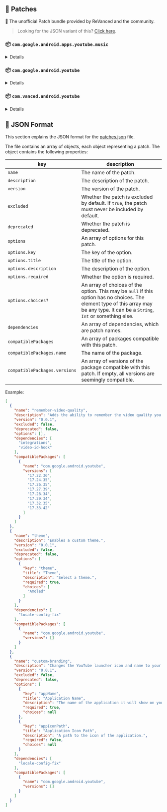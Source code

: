 ## 🧩 Patches

🧩 The unofficial Patch bundle provided by ReVanced and the community.

> Looking for the JSON variant of this? [Click here](patches.json).

### 📦 `com.google.android.apps.youtube.music`
<details>

| 💊 Patch | 📜 Description | 🏹 Target Version |
|:--------:|:--------------:|:-----------------:|
| `minimized-playback-music` | Enables minimized playback on Kids music. | 5.23.50 |
| `custom-music-branding` | Changes the YouTube Music launcher icon to be ReVanced's. | all |
| `tasteBuilder-remover` | Removes the "Tell us which artists you like" card from the home screen. | 5.23.50 |
| `hide-get-premium` | Removes all "Get Premium" evidences from the avatar menu. | 5.23.50 |
| `compact-header` | Hides the music category bar at the top of the homepage. | 5.23.50 |
| `upgrade-button-remover` | Removes the upgrade tab from the pivot bar. | 5.23.50 |
| `background-play` | Enables playing music in the background. | 5.23.50 |
| `music-microg-support` | Allows YouTube Music ReVanced to run without root and under a different package name. | 5.23.50 |
| `music-video-ads` | Removes ads in the music player. | 5.23.50 |
| `codecs-unlock` | Adds more audio codec options. The new audio codecs usually result in better audio quality. | 5.23.50 |
| `exclusive-audio-playback` | Enables the option to play music without video. | 5.23.50 |
</details>

### 📦 `com.google.android.youtube`
<details>

| 💊 Patch | 📜 Description | 🏹 Target Version |
|:--------:|:--------------:|:-----------------:|
| `swipe-controls` | Adds volume and brightness swipe controls. | 17.36.37 |
| `downloads` | Enables downloading music and videos from YouTube. | 17.36.37 |
| `seekbar-tapping` | Enables tap-to-seek on the seekbar of the video player. | 17.36.37 |
| `hide-cast-button` | Hides the cast button in the video player. | all |
| `hide-create-button` | Hides the create button in the navigation bar. | 17.36.37 |
| `hide-shorts-button` | Hides the shorts button on the navigation bar. | 17.36.37 |
| `return-youtube-dislike` | Shows the dislike count of videos using the Return YouTube Dislike API. | 17.36.37 |
| `hide-autoplay-button` | Hides the autoplay button in the video player. | 17.36.37 |
| `premium-heading` | Shows premium branding on the home screen. | all |
| `custom-branding` | Changes the YouTube launcher icon and name to your choice (defaults to ReVanced). | all |
| `disable-fullscreen-panels` | Disables video description and comments panel in fullscreen view. | 17.36.37 |
| `old-quality-layout` | Enables the original quality flyout menu. | 17.36.37 |
| `theme` | Applies a custom theme. | all |
| `hide-watermark` | Hides creator's watermarks on videos. | 17.36.37 |
| `sponsorblock` | Integrate SponsorBlock. | 17.36.37 |
| `enable-wide-searchbar` | Replaces the search icon with a wide search bar. This will hide the YouTube logo when active. | 17.36.37 |
| `hide-time-and-seekbar` | Hides progress bar and time counter on videos. | 17.36.37 |
| `disable-auto-player-popup-panels` | Disable automatic popup panels (playlist or live chat) on video player. | 17.36.37 |
| `tablet-mini-player` | Enables the tablet mini player layout. | 17.36.37 |
| `disable-auto-captions` | Disable forced captions from being automatically enabled. | 17.36.37 |
| `minimized-playback` | Enables minimized and background playback. | 17.36.37 |
| `client-spoof` | Spoofs the YouTube or Vanced client to prevent playback issues. | all |
| `custom-video-buffer` | Lets you change the buffers of videos. | 17.36.37 |
| `always-autorepeat` | Always repeats the playing video again. | 17.36.37 |
| `microg-support` | Allows YouTube ReVanced to run without root and under a different package name with Vanced MicroG. | 17.36.37 |
| `settings` | Adds settings for ReVanced to YouTube. | all |
| `enable-debugging` | Enables app debugging by patching the manifest file. | all |
| `custom-playback-speed` | Adds more video playback speed options. | 17.36.37 |
| `hdr-auto-brightness` | Makes the brightness of HDR videos follow the system default. | 17.36.37 |
| `remember-video-quality` | Adds the ability to remember the video quality you chose in the video quality flyout. | 17.36.37 |
| `video-ads` | Removes ads in the video player. | 17.36.37 |
| `general-ads` | Removes general ads. | 17.36.37 |
| `hide-infocard-suggestions` | Hides infocards in videos. | 17.36.37 |
</details>

### 📦 `com.vanced.android.youtube`
<details>

| 💊 Patch | 📜 Description | 🏹 Target Version |
|:--------:|:--------------:|:-----------------:|
| `client-spoof` | Spoofs the YouTube or Vanced client to prevent playback issues. | all |
</details>



## 📝 JSON Format

This section explains the JSON format for the [patches.json](patches.json) file.

The file contains an array of objects, each object representing a patch. The object contains the following properties:

| key                           | description                                                                                                                                                                           |
|-------------------------------|---------------------------------------------------------------------------------------------------------------------------------------------------------------------------------------|
| `name`                        | The name of the patch.                                                                                                                                                                |
| `description`                 | The description of the patch.                                                                                                                                                         |
| `version`                     | The version of the patch.                                                                                                                                                             |
| `excluded`                    | Whether the patch is excluded by default. If `true`, the patch must never be included by default.                                                                                     |
| `deprecated`                  | Whether the patch is deprecated.                                                                                                                                                      |
| `options`                     | An array of options for this patch.                                                                                                                                                   |
| `options.key`                 | The key of the option.                                                                                                                                                                |
| `options.title`               | The title of the option.                                                                                                                                                              |
| `options.description`         | The description of the option.                                                                                                                                                        |
| `options.required`            | Whether the option is required.                                                                                                                                                       |
| `options.choices?`            | An array of choices of the option. This may be `null` if this option has no choices. The element type of this array may be any type. It can be a `String`, `Int` or something else.   |
| `dependencies`                | An array of dependencies, which are patch names.                                                                                                                                      |
| `compatiblePackages`          | An array of packages compatible with this patch.                                                                                                                                      |
| `compatiblePackages.name`     | The name of the package.                                                                                                                                                              |
| `compatiblePackages.versions` | An array of versions of the package compatible with this patch. If empty, all versions are seemingly compatible.                                                                      |

Example:

```json
[
  {
    "name": "remember-video-quality",
    "description": "Adds the ability to remember the video quality you chose in the video quality flyout.",
    "version": "0.0.1",
    "excluded": false,
    "deprecated": false,
    "options": [],
    "dependencies": [
      "integrations",
      "video-id-hook"
    ],
    "compatiblePackages": [
      {
        "name": "com.google.android.youtube",
        "versions": [
          "17.22.36",
          "17.24.35",
          "17.26.35",
          "17.27.39",
          "17.28.34",
          "17.29.34",
          "17.32.35",
          "17.33.42"
        ]
      }
    ]
  },
  {
    "name": "theme",
    "description": "Enables a custom theme.",
    "version": "0.0.1",
    "excluded": false,
    "deprecated": false,
    "options": [
      {
        "key": "theme",
        "title": "Theme",
        "description": "Select a theme.",
        "required": true,
        "choices": [
          "Amoled"
        ]
      }
    ],
    "dependencies": [
      "locale-config-fix"
    ],
    "compatiblePackages": [
      {
        "name": "com.google.android.youtube",
        "versions": []
      }
    ]
  },
  {
    "name": "custom-branding",
    "description": "Changes the YouTube launcher icon and name to your choice (defaults to ReVanced).",
    "version": "0.0.1",
    "excluded": false,
    "deprecated": false,
    "options": [
      {
        "key": "appName",
        "title": "Application Name",
        "description": "The name of the application it will show on your home screen.",
        "required": true,
        "choices": null
      },
      {
        "key": "appIconPath",
        "title": "Application Icon Path",
        "description": "A path to the icon of the application.",
        "required": false,
        "choices": null
      }
    ],
    "dependencies": [
      "locale-config-fix"
    ],
    "compatiblePackages": [
      {
        "name": "com.google.android.youtube",
        "versions": []
      }
    ]
  }
]
```